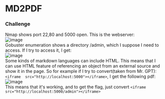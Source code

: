 # MD2PDF

### Challenge
Nmap shows port 22,80 and 5000 open. This is the webserver: <br />
![image](https://github.com/user-attachments/assets/769f266f-55a3-4d8c-ac76-410356ad01e6)<br />
Gobuster enumeration shows a directory /admin, which I suppose I need to access. If I try to access it, I get: <br />
![image](https://github.com/user-attachments/assets/1bc50b58-35c4-4890-8d44-23d3534363b9)<br />
Some kinds of markdown languages can include HTML. This means that I can use HTML feature of referencing an object from an external source and show it in the page. So for example if I try to convert(taken from Mr. GPT): <br />
`<iframe  src="http://localhost:5000"></iframe>`, I get the following pdf: <br />
![image](https://github.com/user-attachments/assets/12a79a2b-1d67-4d0b-bb33-f78c76530b65)<br />
This means that it's working, and to get the flag, just convert `<iframe  src="http://localhost:5000/admin"></iframe>`

